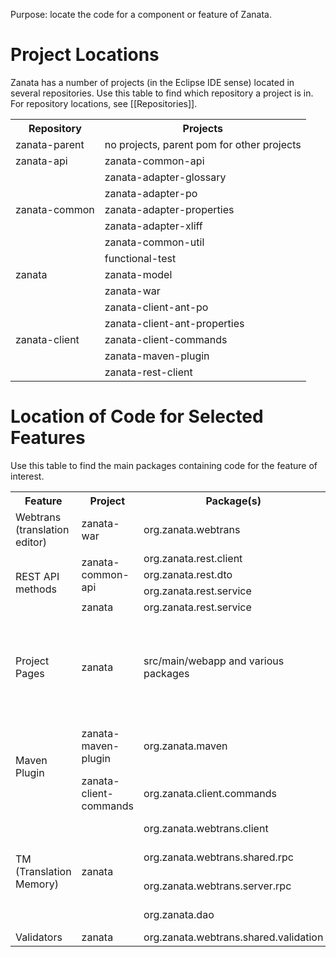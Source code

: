 Purpose: locate the code for a component or feature of Zanata.

# Project Locations
Zanata has a number of projects (in the Eclipse IDE sense) located in several repositories. Use this table to find which repository a project is in. For repository locations, see [[Repositories]].
<table>
 <tr>
  <th>Repository</th>
  <th>Projects</th>
 </tr>
 <tr>
  <td>zanata-parent</td>
  <td>no projects, parent pom for other projects</td>
 </tr>
 <tr>
  <td>zanata-api</td>
  <td>zanata-common-api</td>
 </tr>
 <tr>
  <td rowspan="5">zanata-common</td>
  <td>zanata-adapter-glossary</td>
 </tr>
 <tr><td>zanata-adapter-po</td></tr>
 <tr><td>zanata-adapter-properties</td></tr>
 <tr><td>zanata-adapter-xliff</td></tr>
 <tr><td>zanata-common-util</td></tr>
 <tr>
  <td rowspan="3">zanata</td>
  <td>functional-test</td>
 </tr>
 <tr><td>zanata-model</td></tr>
 <tr><td>zanata-war</td></tr>
 <tr>
  <td rowspan="5">zanata-client</td>
  <td>zanata-client-ant-po</td>
 </tr>
 <tr><td>zanata-client-ant-properties</td></tr>
 <tr><td>zanata-client-commands</td></tr>
 <tr><td>zanata-maven-plugin</td></tr>
 <tr><td>zanata-rest-client</td></tr>
</table>


# Location of Code for Selected Features
Use this table to find the main packages containing code for the feature of interest.

<table>

<tr>
 <th>Feature</th>
 <th>Project</th>
 <th>Package(s)</th>
 <th>Notes</th>
</tr>

<tr>
 <td>Webtrans (translation editor)</td>
 <td>zanata-war</td>
 <td>org.zanata.webtrans</td>
 <td>Uses [[GWT|https://developers.google.com/web-toolkit/]].</td>
</tr>

<tr>
 <td rowspan="4">REST API methods</td>
 <td rowspan="3">zanata-common-api</td>
 <td>org.zanata.rest.client</td>
 <td>Client interfaces for REST endpoints.</td>
</tr>
<tr>
 <td>org.zanata.rest.dto</td>
 <td>Objects transferred by REST methods.</td>
</tr>
<tr>
 <td>org.zanata.rest.service</td>
 <td>REST method interfaces.</td>
</tr>
<tr>
 <td rowspan="1">zanata</td>
 <td>org.zanata.rest.service</td>
 <td>Concrete implementations of REST methods.</td>
</tr>

<tr>
 <td>Project Pages</td>
 <td>zanata</td>
 <td>src/main/webapp and various packages</td>
 <td>xhtml pages that use Seam components. Seam components are referred to like #{componentName.methodName}, which refers to a class ComponentName or with annotation @Name("componentName"). An understanding of Seam is very helpful in understanding this code. See [[Seam Framework|http://www.seamframework.org/]] or any introductory Seam book.</td>
</tr>

<tr>
 <td rowspan="2">Maven Plugin</td>
 <td>zanata-maven-plugin</td>
 <td>org.zanata.maven</td>
 <td>Bindings of Zanata commands to Maven mojos. See [[Maven - Guide to Developing Java Plugins|http://maven.apache.org/guides/plugin/guide-java-plugin-development.html]]</td>
</tr>
<tr>
 <td>zanata-client-commands</td>
 <td>org.zanata.client.commands</td>
 <td>Fundamental client command logic. This code performs the main work of the Maven Plugin (and other clients).</td>
</tr>

<tr>
 <td rowspan="4">TM (Translation Memory)</td>
 <td rowspan="4">zanata</td>
 <td>org.zanata.webtrans.client</td>
 <td>Client-side logic (*.presenter.TransMemoryPresenter) and display (*.view.TransMemoryView)</td>
</tr>
<tr>
 <td>org.zanata.webtrans.shared.rpc</td>
 <td>Descriptor for gwt-rpc method for fetching TM results.</td>
</tr>
<tr>
 <td>org.zanata.webtrans.server.rpc</td>
 <td>Concrete implementation for gwt-rpc method for fetching TM results.</td>
</tr>
<tr>
 <td>org.zanata.dao</td>
 <td>Core logic for retrieving TM matches is found in TextFlowDAO.</td>
</tr>

<tr>
 <td>Validators</td>
 <td>zanata</td>
 <td>org.zanata.webtrans.shared.validation</td>
 <td></td>
</tr>


</table>